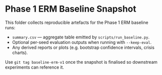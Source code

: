 # Phase 1 ERM Baseline Snapshot

This folder collects reproducible artefacts for the Phase 1 ERM baseline runs:

- `summary.csv` — aggregate table emitted by `scripts/run_baseline.py`.
- Optional per-seed evaluation outputs when running with `--keep-eval`.
- Any derived reports or plots (e.g. bootstrap confidence intervals, crisis charts).

Use `git tag baseline-erm-v1` once the snapshot is finalised so downstream experiments can reference it.
